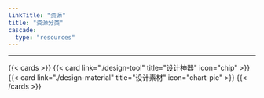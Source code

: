 ```yaml
---
linkTitle: "资源"
title: "资源分类"
cascade:
  type: "resources"
---
```

---

{{< cards >}}
  {{< card link="./design-tool" title="设计神器" icon="chip" >}}
  {{< card link="./design-material" title="设计素材" icon="chart-pie" >}}
{{< /cards >}}